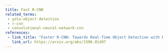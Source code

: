 ```yaml
---
title: Fast R-CNN
related_terms:
 - yolo-object-detection
 - r-cnn
 - convolutional-neural-network-cnn
references:
 - link_title: "Faster R-CNN: Towards Real-Time Object Detection with Region Proposal Networks"
   link_url: https://arxiv.org/abs/1506.01497
---
```

